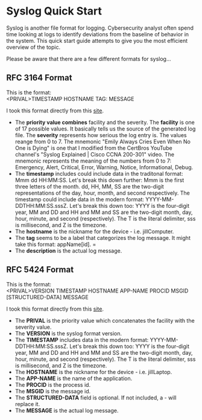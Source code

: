 <h1>Syslog Quick Start</h1>

Syslog is another file format for logging. Cybersecurity analyst often spend time looking at logs to identify deviations from the baseline of behavior in the system. This quick start guide attempts to give you the most efficient overview of the topic. 

Please be aware that there are a few different formats for syslog...

<h2>RFC 3164 Format</h2>

This is the format:<br />
\<PRIVAL\>TIMESTAMP HOSTNAME TAG: MESSAGE

I took this format directly from this <a href="https://www.atatus.com/blog/syslog-formats/">site</a>. 

<ul>
  <li>The <strong>priority value combines</strong> facility and the severity. The <strong>facility</strong> is one of 17 possible values. It basically tells us the source of the generated log file. The <strong>severity</strong> represents how serious the log entry is. The values reange from 0 to 7. The mnemonic "Emily Always Cries Even 
    When No One is Dying" is one that I modified from the CertBros YouTube channel's "Syslog Explained | Cisco CCNA 200-301" video. 
    The mnemonic represents the meaning of the numbers from 0 to 7: Emergency, Alert, Critical, Error, Warning, Notice, Informational, Debug.</li> 
  
  <li>The <strong>timestamp</strong> includes could include data in the traditonal format: Mmm dd HH:MM:SS. Let's break this down further: Mmm is the first three letters of the month. dd, HH, MM, SS are the two-digit representations of the day, hour, month, and second respectively. The timestamp could include data in the modern format: YYYY-MM-DDTHH:MM:SS.sssZ. Let's break this down too: YYYY is the four-digit year, MM and DD and HH and MM and SS are the two-digit month, day, hour, minute, and second (respectively). The T is the literal delimiter, sss is millisecond, and Z is the timezone. </li> 
  
  <li>The <strong>hostname</strong> is the nickname for the device - i.e. jillComputer.</li>
  <li>The <strong>tag</strong> seems to be a label that categorizes the log message. It might take this format: appName[id]. =</li> 
  <li>The <strong>description</strong> is the actual log message.</li> 
</ul>

<h2>RFC 5424 Format</h2>

This is the format:<br />
\<PRIVAL\>VERSION TIMESTAMP HOSTNAME APP-NAME PROCID MSGID [STRUCTURED-DATA] MESSAGE

I took this format directly from this <a href="https://www.atatus.com/blog/syslog-formats/">site</a>. 
<ul>
  
  <li>The <strong>PRIVAL</strong> is the priority value which concatenates the facility with the severity value.</li>
  <li>The <strong>VERSION</strong> is the syslog format version.</li>
  <li>The <strong>TIMESTAMP</strong> includes data in the modern format: YYYY-MM-DDTHH:MM:SS.sssZ. Let's break this down too: YYYY is the four-digit year, MM and DD and HH and MM and SS are the two-digit month, day, hour, minute, and second (respectively). The T is the literal delimiter, sss is millisecond, and Z is the timezone.</li> 
  <li>The <strong>HOSTNAME</strong> is the nickname for the device - i.e. jillLaptop.</li>
  <li>The <strong>APP-NAME</strong> is the name of the application.</li>
  <li>The <strong>PROCID</strong> is the process id.</li>
  <li>The <strong>MSGID</strong> is the message id.</li>
  <li>The <strong>STRUCTURED-DATA</strong> field is optional. If not included, a - will replace it.</li>
  <li>The <strong>MESSAGE</strong> is the actual log message.</li>
</ul>
